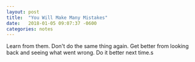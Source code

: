 ```yaml
---
layout: post
title:  "You Will Make Many Mistakes"
date:   2018-01-05 09:07:37 -0600
categories: notes
---
```

Learn from them. Don't do the same thing again. Get better from looking back and seeing what went wrong. Do it better next time.s

